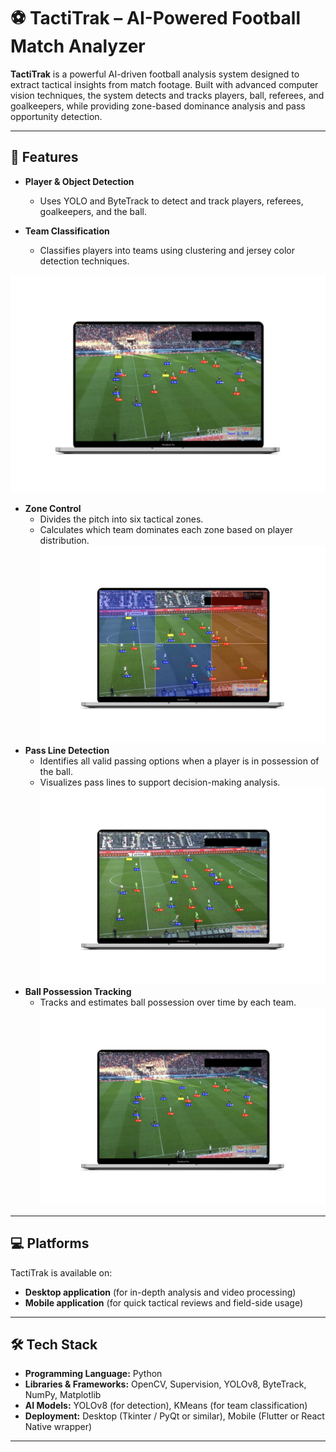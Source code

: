 # ⚽ TactiTrak – AI-Powered Football Match Analyzer

**TactiTrak** is a powerful AI-driven football analysis system designed to extract tactical insights from match footage. Built with advanced computer vision techniques, the system detects and tracks players, ball, referees, and goalkeepers, while providing zone-based dominance analysis and pass opportunity detection.

---

## 🚀 Features

- **Player & Object Detection**
  - Uses YOLO and ByteTrack to detect and track players, referees, goalkeepers, and the ball.

- **Team Classification**
  - Classifies players into teams using clustering and jersey color detection techniques.

![Alt text](https://github.com/MOASTAFABAHER/tacti_trackk/blob/583f2fa106dce41dd826292437ba80c55dfd1d90/team_classifer.png)

- **Zone Control**
  - Divides the pitch into six tactical zones.
  - Calculates which team dominates each zone based on player distribution.
![Alt text](https://github.com/MOASTAFABAHER/tacti_trackk/blob/19fa855fa197eb1cc085aeefabc882ac163b9d4a/zone_controll_mockup.png)
- **Pass Line Detection**
  - Identifies all valid passing options when a player is in possession of the ball.
  - Visualizes pass lines to support decision-making analysis.
![Alt text](https://github.com/MOASTAFABAHER/tacti_trackk/blob/19fa855fa197eb1cc085aeefabc882ac163b9d4a/pass_detection.png)
- **Ball Possession Tracking**
  - Tracks and estimates ball possession over time by each team.
![Alt text](https://github.com/MOASTAFABAHER/tacti_trackk/blob/19fa855fa197eb1cc085aeefabc882ac163b9d4a/team_classifer.png)
---

## 💻 Platforms

TactiTrak is available on:
- **Desktop application** (for in-depth analysis and video processing)
- **Mobile application** (for quick tactical reviews and field-side usage)

---

## 🛠️ Tech Stack

- **Programming Language:** Python
- **Libraries & Frameworks:** OpenCV, Supervision, YOLOv8, ByteTrack, NumPy, Matplotlib
- **AI Models:** YOLOv8 (for detection), KMeans (for team classification)
- **Deployment:** Desktop (Tkinter / PyQt or similar), Mobile (Flutter or React Native wrapper)

---
